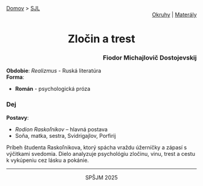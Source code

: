 <div align="center">
    <div align="left">
        <a href="/README.md">Domov</a>
        >
        <a href="../SLOVENCINA.md">SJL</a>
    </div>
    <div align="right">
        <a href="../ustne-okruhy.org.md">Okruhy</a>
        |
        <a href="https://drive.google.com/drive/u/1/folders/1hWhZNvgWC-8cb7jK5zRorX9WfCzyq_WF">Materály</a>
    </div>
<h1> Zločin a trest</h1>
    <div align="right">
        <h3>Fiodor Michajlovič Dostojevskij</h3>
    </div>
</div>

__Obdobie__: _Realizmus_ - Ruská literatúra  
__Forma__:  
- **Román** - psychologická próza

### Dej
__Postavy__:  
- *Rodion Raskoľnikov* – hlavná postava  
- Soňa, matka, sestra, Svidrigajlov, Porfirij

Príbeh študenta Raskoľnikova, ktorý spácha vraždu úžerníčky a zápasí s výčitkami svedomia. Dielo analyzuje psychológiu zločinu, vinu, trest a cestu k vykúpeniu cez lásku a pokánie.

---
<div align="center">
    <p>SPŠJM 2025</p>
</div>
